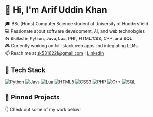 # 👋 Hi, I'm Arif Uddin Khan

🎓 BSc (Hons) Computer Science student at University of Huddersfield  
💻 Passionate about software development, AI, and web technologies  
🛠️ Skilled in Python, Java, Lua, PHP, HTML/CSS, C++, and SQL  
🎮 Currently working on full-stack web apps and integrating LLMs.  
📫 Reach me at ak5316221@gmail.com | [LinkedIn](https://www.linkedin.com/in/arif-u-k)

## 🧰 Tech Stack
![Python](https://img.shields.io/badge/Python-3776AB?style=flat&logo=python&logoColor=white)
![Java](https://img.shields.io/badge/Java-007396?style=flat&logo=java&logoColor=white)
![Lua](https://img.shields.io/badge/Lua-2C2D72?style=flat&logo=lua&logoColor=white)
![HTML5](https://img.shields.io/badge/HTML5-E34F26?style=flat&logo=html5&logoColor=white)
![CSS3](https://img.shields.io/badge/CSS3-1572B6?style=flat&logo=css3&logoColor=white)
![PHP](https://img.shields.io/badge/PHP-777BB4?style=flat&logo=php&logoColor=white)
![C++](https://img.shields.io/badge/C++-00599C?style=flat&logo=c%2B%2B&logoColor=white)
![SQL](https://img.shields.io/badge/SQL-4479A1?style=flat&logo=mysql&logoColor=white)


## 📌 Pinned Projects
👇 Check out some of my work below!
